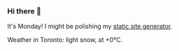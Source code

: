 ### Hi there :wave:

It's Monday! I might be polishing my [static site generator](https://github.com/bewuethr/pandoc-bash-blog).

Weather in Toronto: light snow, at +0°C.
